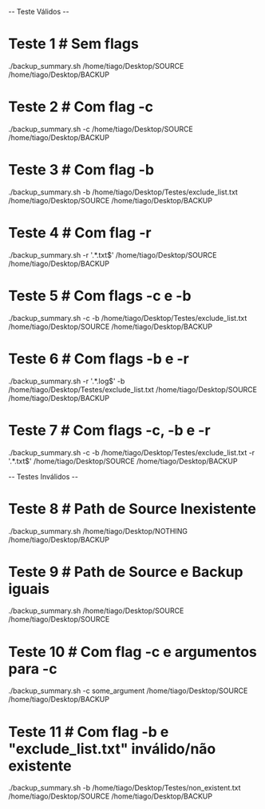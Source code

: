 -- Teste Válidos --
# Teste 1 # Sem flags
./backup_summary.sh /home/tiago/Desktop/SOURCE /home/tiago/Desktop/BACKUP

# Teste 2 # Com flag -c
./backup_summary.sh -c /home/tiago/Desktop/SOURCE /home/tiago/Desktop/BACKUP

# Teste 3 # Com flag -b
./backup_summary.sh -b /home/tiago/Desktop/Testes/exclude_list.txt /home/tiago/Desktop/SOURCE /home/tiago/Desktop/BACKUP

# Teste 4 # Com flag -r
./backup_summary.sh -r '.*\.txt$' /home/tiago/Desktop/SOURCE /home/tiago/Desktop/BACKUP

# Teste 5 # Com flags -c e -b
./backup_summary.sh -c -b /home/tiago/Desktop/Testes/exclude_list.txt /home/tiago/Desktop/SOURCE /home/tiago/Desktop/BACKUP

# Teste 6 # Com flags -b e -r
./backup_summary.sh -r '.*\.log$' -b /home/tiago/Desktop/Testes/exclude_list.txt /home/tiago/Desktop/SOURCE /home/tiago/Desktop/BACKUP

# Teste 7 # Com flags -c, -b e -r
./backup_summary.sh -c -b /home/tiago/Desktop/Testes/exclude_list.txt -r '.*\.txt$' /home/tiago/Desktop/SOURCE /home/tiago/Desktop/BACKUP

-- Testes Inválidos --
# Teste 8 # Path de Source Inexistente
./backup_summary.sh /home/tiago/Desktop/NOTHING /home/tiago/Desktop/BACKUP

# Teste 9 # Path de Source e Backup iguais
./backup_summary.sh /home/tiago/Desktop/SOURCE /home/tiago/Desktop/SOURCE

# Teste 10 # Com flag -c e argumentos para -c
./backup_summary.sh -c some_argument /home/tiago/Desktop/SOURCE /home/tiago/Desktop/BACKUP

# Teste 11 # Com flag -b e "exclude_list.txt" inválido/não existente
./backup_summary.sh -b /home/tiago/Desktop/Testes/non_existent.txt /home/tiago/Desktop/SOURCE /home/tiago/Desktop/BACKUP
